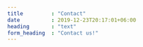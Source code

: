 ```yaml
---
title         : "Contact"
date          : 2019-12-23T20:17:01+06:00
heading       : "text"
form_heading  : "Contact us!"
---
```


